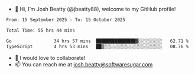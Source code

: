 - 👋 Hi, I’m Josh Beatty (@jbeatty88), welcome to my GitHub profile!

<!--START_SECTION:waka-->

```txt
From: 15 September 2025 - To: 15 October 2025

Total Time: 55 hrs 44 mins

Go                34 hrs 57 mins  ███████████████▓░░░░░░░░░   62.71 %
TypeScript        4 hrs 53 mins   ██▒░░░░░░░░░░░░░░░░░░░░░░   08.76 %
```

<!--END_SECTION:waka-->

- 💞️ I would love to collaborate!
- 📫 You can reach me at josh.beatty@softwaresugar.com

<!---
jbeatty88/jbeatty88 is a ✨ special ✨ repository because its `README.md` (this file) appears on your GitHub profile.
You can click the Preview link to take a look at your changes.
--->
